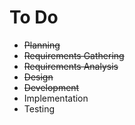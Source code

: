# To Do
* ~~Planning~~ 
* ~~Requirements Gathering~~ 
* ~~Requirements Analysis~~
* ~~Design~~ 
* ~~Development~~ 
* Implementation
* Testing

